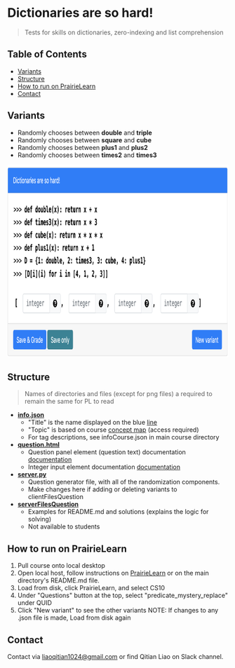 # Dictionaries are so hard! 
> Tests for skills on dictionaries, zero-indexing and list comprehension 
## Table of Contents
- [Variants](#variants)
- [Structure](#structure)
- [How to run on PrairieLearn](#how-to-run-on-prairielearn)
- [Contact](#Contact)
​
## Variants
- Randomly chooses between **double** and **triple** 
- Randomly chooses between **square** and **cube** 
- Randomly chooses between **plus1** and **plus2** 
- Randomly chooses between **times2** and **times3**

<img src="serverFilesQuestion/demo.png"
width="800" height="440"/>

## Structure
> Names of directories and files (except for png files) a required to remain the same for PL to read
​
- [**info.json**](info.json)
  - "Title" is the name displayed on the blue [line](#part-1)
  - "Topic" is based on course [concept map](https://docs.google.com/document/d/1B4QBVE2CvoQNXok986j8sVsMYb9662Nd8bFI9nIIj4g/edit) (access required)
  - For tag descriptions, see infoCourse.json in main course directory
​
- [**question.html**](question.html)
  - Question panel element (question text) documentation [documentation](https://prairielearn.readthedocs.io/en/latest/elements/#pl-question-panel-element)
  - Integer input element documentation [documentation](https://prairielearn.readthedocs.io/en/latest/elements/#pl-integer-input-element)
​
- [**server.py**](server.py)
  - Question generator file, with all of the randomization components.
  - Make changes here if adding or deleting variants to clientFilesQuestion
​
- [**serverFilesQuestion**](serverFilesQuestion)
  - Examples for README.md and solutions (explains the logic for solving)
  - Not available to students

## How to run on PrairieLearn
1. Pull course onto local desktop
2. Open local host, follow instructions on [PrairieLearn](https://prairielearn.readthedocs.io/en/latest/installing/) or on the main directory's README.md file.
3. Load from disk, click PrairieLearn, and select CS10
4. Under "Questions" button at the top, select "predicate_mystery_replace" under QUID
5. Click "New variant" to see the other variants 
NOTE: If changes to any .json file is made, Load from disk again
​

## Contact
Contact via liaoqitian1024@gmail.com or find Qitian Liao on Slack channel. 